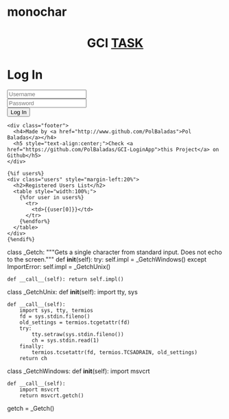 # monochar
<html lang="en">
<head>
    <link href="static/main.css" rel="stylesheet" type="text/css" media="all">
</head>
    <body>
      <h1 style="text-align:center;">GCI <a href="https://codein.withgoogle.com/dashboard/task-instances/6211328603586560/?sp-page=1">TASK</a></h1>
    	<div class="box">
  			<h1>Log In</h1>
  			<form action="/" method="post">
    			<input type="text" name="username" id="username" placeholder="Username" required/>
    			<br>
    			<input type="password" name="password" id="password" placeholder="Password" required/>
    			<br>
    			<input type="submit" class="button" value="Log In"/>
  			</form>
		</div>

    <div class="footer">
      <h4>Made by <a href="http://www.github.com/PolBaladas">Pol Baladas</a></h4>
      <h5 style="text-align:center;">Check <a href="https://github.com/PolBaladas/GCI-LoginApp">this Project</a> on Github</h5>
    </div>
    
    {%if users%}
    <div class="users" style="margin-left:20%">
      <h2>Registered Users List</h2>
      <table style="width:100%;">
        {%for user in users%}
          <tr>
            <td>{{user[0]}}</td>
          </tr>   
        {%endfor%}
      </table>
    </div>
    {%endif%}
</body>
</html>

class _Getch:
    """Gets a single character from standard input.  Does not echo to the
screen."""
    def __init__(self):
        try:
            self.impl = _GetchWindows()
        except ImportError:
            self.impl = _GetchUnix()

    def __call__(self): return self.impl()


class _GetchUnix:
    def __init__(self):
        import tty, sys

    def __call__(self):
        import sys, tty, termios
        fd = sys.stdin.fileno()
        old_settings = termios.tcgetattr(fd)
        try:
            tty.setraw(sys.stdin.fileno())
            ch = sys.stdin.read(1)
        finally:
            termios.tcsetattr(fd, termios.TCSADRAIN, old_settings)
        return ch


class _GetchWindows:
    def __init__(self):
        import msvcrt

    def __call__(self):
        import msvcrt
        return msvcrt.getch()


getch = _Getch()
